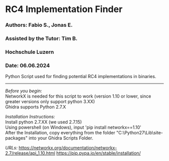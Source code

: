 # RC4 Implementation Finder

### Authors: Fabio S., Jonas E.
### Assisted by the Tutor: Tim B.
### Hochschule Luzern
### Date: 06.06.2024

Python Script used for finding potential RC4 implementations in binaries.


---

_Before you begin:_ <br/>
NetworkX is needed for this script to work (version 1.10 or lower, since greater versions only support python 3.XX) <br/>
Ghidra supports Python 2.7.X

_Installation Instructions:_ <br/>
Install python 2.7.XX (we used 2.7.15) <br/>
Using powershell (on Windows), input 'pip install networkx==1.10' <br/>
After the Installation, copy everything from the folder "C:\Python27\Lib\site-packages" into your Ghidra Scripts Folder.

_URLs:_
https://networkx.org/documentation/networkx-2.7/release/api_1.10.html
https://pip.pypa.io/en/stable/installation/
